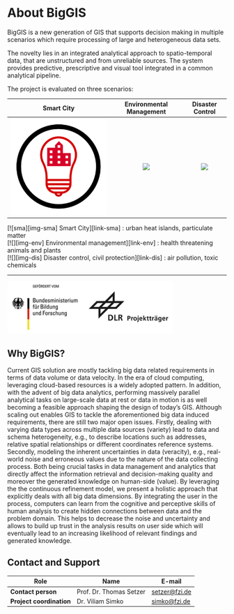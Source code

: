 # About BigGIS

BigGIS is a new generation of GIS that supports decision making in multiple
scenarios which require processing of large and heterogeneous data sets.

The novelty lies in an integrated analytical approach to spatio-temporal
data, that are unstructured and from unreliable sources. The system provides
predictive, prescriptive and visual tool integrated in a common analytical
pipeline.

The project is evaluated on three scenarios:

[img-sma]: scenarios/img/scen-smartcity.svg
[img-env]: scenarios/img/scen-environment.svg
[img-dis]: scenarios/img/scen-disaster.svg

[link-sma]: scenarios/01_city "Smart City"
[link-env]: scenarios/03_env "Environmental Management"
[link-dis]: scenarios/02_bos "Disaster Control and Civil Protection"

|  **Smart City** | **Environmental Management** | **Disaster Control** |
|:---------------:|:----------------------------:|:--------------------:|
| [![][img-sma]][link-sma] | [![][img-env]][link-env]   | [![][img-dis]][link-dis]

<style>
  #scenlist img {
    height:32px;
    vertical-align:middle
  }
</style>

<span id="scenlist">
  [![sma][img-sma] Smart City][link-sma]
  : urban heat islands, particulate matter
  <br/>
  [![][img-env] Environmental management][link-env]
  : health threatening animals and plants
  <br/>
  [![][img-dis] Disaster control, civil protection][link-dis]
  : air pollution, toxic chemicals
</span>

-----------------------------
![BMBF logos](BMBF-logos.png)

## Why BigGIS?

Current GIS solution are mostly tackling big data related requirements in
terms of data volume or data velocity. In the era of cloud computing,
leveraging cloud-based resources is a widely adopted pattern. In addition,
with the advent of big data analytics, performing massively parallel
analytical tasks on large-scale data at rest or data in motion is as well
becoming a feasible approach shaping the design of today’s GIS. Although
scaling out enables GIS to tackle the aforementioned big data induced
requirements, there are still two major open issues. Firstly, dealing with
varying data types across multiple data sources (variety) lead to data and
schema heterogeneity, e.g., to describe locations such as addresses, relative
spatial relationships or different coordinates reference systems. Secondly,
modeling the inherent uncertainties in data (veracity), e.g., real-world
noise and erroneous values due to the nature of the data collecting process.
Both being crucial tasks in data management and analytics that directly
affect the information retrieval and decision-making quality and moreover
the generated knowledge on human-side (value). By leveraging the the
continuous refinement model, we present a holistic approach that explicitly
deals with all big data dimensions. By integrating the user in the
process, computers can learn from the cognitive and perceptive skills of
human analysis to create hidden connections between data and the problem
domain. This helps to decrease the noise and uncertainty and allows to
build up trust in the analysis results on user side which will eventually
lead to an increasing likelihood of relevant findings and generated
knowledge.

## Contact and Support

Role                      | Name                     | E-mail
--------------------------|--------------------------|---------------
**Contact person**        | Prof. Dr. Thomas Setzer  | setzer@fzi.de
**Project coordination**  | Dr. Viliam Simko         | simko@fzi.de
